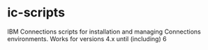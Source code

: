 # ic-scripts
IBM Connections scripts for installation and managing Connections environments.  Works for versions 4.x until (including) 6
